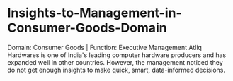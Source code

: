 # Insights-to-Management-in-Consumer-Goods-Domain
Domain:  Consumer Goods | Function: Executive Management  Atliq Hardwares is one of India's leading computer hardware producers and has expanded well in other countries. However, the management noticed they do not get enough insights to make quick, smart, data-informed decisions.
